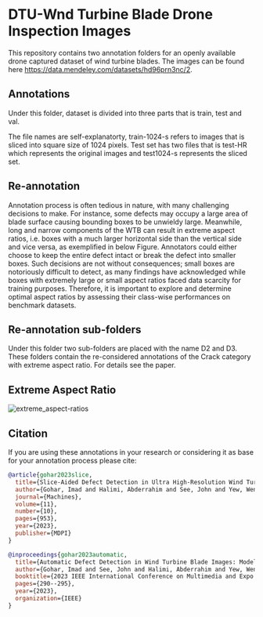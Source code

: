 # DTU-Wnd Turbine Blade Drone Inspection Images
This repository contains two annotation folders for an openly available drone captured dataset of wind turbine blades. The images can be found here https://data.mendeley.com/datasets/hd96prn3nc/2.

## Annotations
Under this folder, dataset is divided into three parts that is train, test and val.

The file names are self-explanatorty, train-1024-s refers to images that is sliced into square size of 1024 pixels. Test set has two files that is test-HR which represents the original images and test1024-s represents the sliced set.

## Re-annotation
Annotation process is often tedious in nature, with many challenging
decisions to make. For instance, some defects may occupy
a large area of blade surface causing bounding boxes to be
unwieldy large. Meanwhile, long and narrow components of
the WTB can result in extreme aspect ratios, i.e. boxes with a
much larger horizontal side than the vertical side and vice
versa, as exemplified in below Figure. Annotators could either
choose to keep the entire defect intact or break the defect into
smaller boxes. Such decisions are not without consequences;
small boxes are notoriously difficult to detect, as many findings
have acknowledged while boxes with extremely large
or small aspect ratios faced data scarcity for training purposes.
Therefore, it is important to explore and determine optimal
aspect ratios by assessing their class-wise performances on
benchmark datasets.

## Re-annotation sub-folders
Under this folder two sub-folders are placed with the name D2 and D3. These folders contain the re-considered annotations of the Crack category with extreme aspect ratio. For details see the paper.</p>


## Extreme Aspect Ratio
![extreme_aspect-ratios](https://user-images.githubusercontent.com/45845910/235831876-a0a045bf-f0a0-476f-94eb-d558f4e101b7.png)

## Citation
If you are using these annotations in your research or considering it as base for your annotation process please cite:

```bibtex
@article{gohar2023slice,
  title={Slice-Aided Defect Detection in Ultra High-Resolution Wind Turbine Blade Images},
  author={Gohar, Imad and Halimi, Abderrahim and See, John and Yew, Weng Kean and Yang, Cong},
  journal={Machines},
  volume={11},
  number={10},
  pages={953},
  year={2023},
  publisher={MDPI}
}

@inproceedings{gohar2023automatic,
  title={Automatic Defect Detection in Wind Turbine Blade Images: Model Benchmarks and Re-Annotations},
  author={Gohar, Imad and See, John and Halimi, Abderrahim and Yew, Weng Kean},
  booktitle={2023 IEEE International Conference on Multimedia and Expo Workshops (ICMEW)},
  pages={290--295},
  year={2023},
  organization={IEEE}
}
